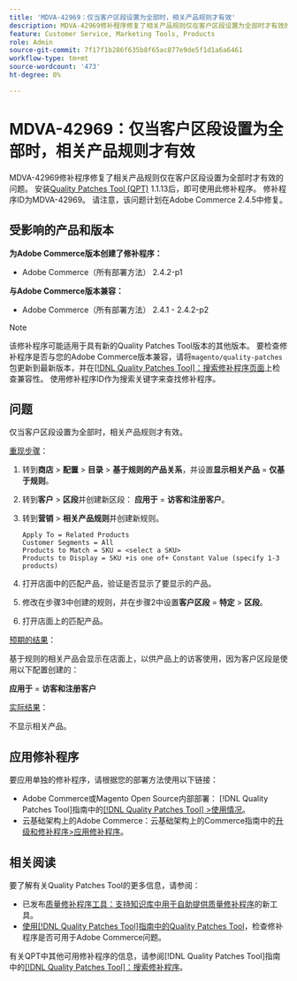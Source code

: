 ```yaml
---
title: 'MDVA-42969：仅当客户区段设置为全部时，相关产品规则才有效'
description: MDVA-42969修补程序修复了相关产品规则仅在客户区段设置为全部时才有效的问题。 安装[Quality Patches Tool (QPT)](https://experienceleague.adobe.com/en/docs/commerce-knowledge-base/kb/announcements/commerce-announcements/magento-quality-patches-released-new-tool-to-self-serve-quality-patches) 1.1.13后，即可使用此修补程序。 修补程序ID为MDVA-42969。 请注意，该问题计划在Adobe Commerce 2.4.5中修复。
feature: Customer Service, Marketing Tools, Products
role: Admin
source-git-commit: 7f17f1b286f635b8f65ac877e9de5f1d1a6a6461
workflow-type: tm+mt
source-wordcount: '473'
ht-degree: 0%

---
```


# MDVA-42969：仅当客户区段设置为全部时，相关产品规则才有效

MDVA-42969修补程序修复了相关产品规则仅在客户区段设置为全部时才有效的问题。 安装[Quality Patches Tool (QPT)](https://experienceleague.adobe.com/en/docs/commerce-knowledge-base/kb/announcements/commerce-announcements/magento-quality-patches-released-new-tool-to-self-serve-quality-patches) 1.1.13后，即可使用此修补程序。 修补程序ID为MDVA-42969。 请注意，该问题计划在Adobe Commerce 2.4.5中修复。

## 受影响的产品和版本

**为Adobe Commerce版本创建了修补程序：**

* Adobe Commerce（所有部署方法） 2.4.2-p1

**与Adobe Commerce版本兼容：**

* Adobe Commerce（所有部署方法） 2.4.1 - 2.4.2-p2

>[!NOTE]
>
>该修补程序可能适用于具有新的Quality Patches Tool版本的其他版本。 要检查修补程序是否与您的Adobe Commerce版本兼容，请将`magento/quality-patches`包更新到最新版本，并在[[!DNL Quality Patches Tool]：搜索修补程序页面](https://experienceleague.adobe.com/en/docs/commerce-knowledge-base/kb/announcements/commerce-announcements/magento-quality-patches-released-new-tool-to-self-serve-quality-patches)上检查兼容性。 使用修补程序ID作为搜索关键字来查找修补程序。

## 问题

仅当客户区段设置为全部时，相关产品规则才有效。

<u>重现步骤</u>：

1. 转到&#x200B;**商店** > **配置** > **目录** > **基于规则的产品关系**，并设置&#x200B;**显示相关产品** = **仅基于规则**。
1. 转到&#x200B;**客户** > **区段**&#x200B;并创建新区段： **应用于** = **访客和注册客户**。
1. 转到&#x200B;**营销** > **相关产品规则**&#x200B;并创建新规则。

   ```code block
   Apply To = Related Products
   Customer Segments = All
   Products to Match = SKU = <select a SKU>
   Products to Display = SKU +is one of+ Constant Value (specify 1-3 products)
   ```

1. 打开店面中的匹配产品，验证是否显示了要显示的产品。
1. 修改在步骤3中创建的规则，并在步骤2中设置&#x200B;**客户区段** = **特定** > **区段**。
1. 打开店面上的匹配产品。

<u>预期的结果</u>：

基于规则的相关产品会显示在店面上，以供产品上的访客使用，因为客户区段是使用以下配置创建的：

**应用于** = **访客和注册客户**

<u>实际结果</u>：

不显示相关产品。

## 应用修补程序

要应用单独的修补程序，请根据您的部署方法使用以下链接：

* Adobe Commerce或Magento Open Source内部部署： [!DNL Quality Patches Tool]指南中的[[!DNL Quality Patches Tool] >使用情况](/help/tools/quality-patches-tool/usage.md)。
* 云基础架构上的Adobe Commerce：云基础架构上的Commerce指南中的[升级和修补程序>应用修补程序](https://experienceleague.adobe.com/docs/commerce-cloud-service/user-guide/develop/upgrade/apply-patches.html)。

## 相关阅读

要了解有关Quality Patches Tool的更多信息，请参阅：

* 已发布[质量修补程序工具：支持知识库中用于自助提供质量修补程序](https://experienceleague.adobe.com/en/docs/commerce-knowledge-base/kb/announcements/commerce-announcements/magento-quality-patches-released-new-tool-to-self-serve-quality-patches)的新工具。
* [使用[!DNL Quality Patches Tool]指南中的Quality Patches Tool](/help/tools/quality-patches-tool/patches-available-in-qpt/check-patch-for-magento-issue-with-magento-quality-patches.md)，检查修补程序是否可用于Adobe Commerce问题。

有关QPT中其他可用修补程序的信息，请参阅[!DNL Quality Patches Tool]指南中的[[!DNL Quality Patches Tool]：搜索修补程序](https://experienceleague.adobe.com/tools/commerce-quality-patches/index.html)。
